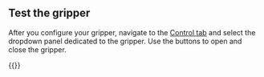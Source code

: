 ## Test the gripper

After you configure your gripper, navigate to the [Control tab](/manage/fleet/robots/#control) and select the dropdown panel dedicated to the gripper.
Use the buttons to open and close the gripper.

{{<imgproc src="/components/gripper/gripper-control-tab.png" resize="600x" declaredimensions=true alt="The gripper component in the control tab">}}
